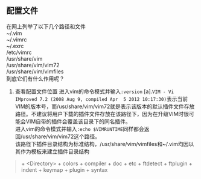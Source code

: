 ## 配置文件
在网上列举了以下几个路径和文件<br/>
~/.vim<br/>
~/.vimrc<br/>
~/.exrc<br/>
/etc/vimrc<br/>
/usr/share/vim<br/>
/usr/share/vim/vim72<br/>
/usr/share/vim/vimfiles<br/>
到底它们有什么作用呢？
1. 查看配置文件位置
进入vim的命令模式并输入`:version`
\[a\].`VIM - Vi IMproved 7.2 (2008 Aug 9, compiled Apr  5 2012 10:17:30)`表示当前VIM的版本号，而/usr/share/vim/vim72就是表示该版本的默认插件文件存放路径。不建议将用户下载的插件文件存放在该路径下，因为在升级VIM时很可能会VIM自带的插件会覆盖该目录下的同名插件。<br/>
进入vim的命令模式并输入`:echo $VIMRUNTIME`同样都会返回/usr/share/vim/vim72这个路径。<br/>
该路径下插件目录结构为标准结构，/usr/share/vim/vimfiles和~/.vim均因以其作为模板来建立插件目录结构<br/>
>\+ \<Directory\>
 	\+  colors
    \+  compiler
    \+  doc
    \+  etc
    \+  ftdetect
    \+  ftplugin
    \+  indent
    \+  keymap
    \+  plugin
    \+  syntax
